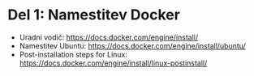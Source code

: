 # Del 1: Namestitev Docker

- Uradni vodič: https://docs.docker.com/engine/install/
- Namestitev Ubuntu: https://docs.docker.com/engine/install/ubuntu/
- Post-installation steps for Linux: https://docs.docker.com/engine/install/linux-postinstall/

